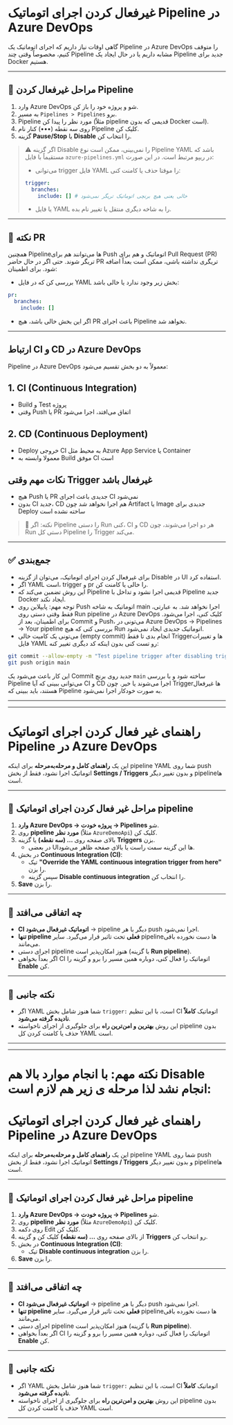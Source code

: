 # غیرفعال کردن اجرای اتوماتیک Pipeline در Azure DevOps

گاهی اوقات نیاز داریم که اجرای اتوماتیک یک Pipeline در Azure DevOps را متوقف کنیم، مخصوصاً وقتی چند Pipeline مشابه داریم یا در حال ایجاد یک Pipeline جدید برای Docker هستیم.

---

## 🔹 مراحل غیرفعال کردن Pipeline

1. وارد Azure DevOps شو و پروژه خود را باز کن.
2. به مسیر `Pipelines > Pipelines` برو.
3. Pipeline مورد نظر را پیدا کن (مثلاً pipeline قدیمی که بدون Docker است).
4. روی سه نقطه (•••) کنار نام Pipeline کلیک کن.
5. گزینه **Pause/Stop** یا **Disable** را انتخاب کن.

> ⚠️ اگر گزینه Disable را نمی‌بینی، ممکن است نوع Pipeline YAML باشد که مستقیماً با فایل `azure-pipelines.yml` در ریپو مرتبط است. در این صورت:
> - می‌توانی trigger فایل YAML را موقتا حذف یا کامنت کنی:
>
> ```yaml
> trigger:
>   branches:
>     include: [] # خالی یعنی هیچ برنچی اتوماتیک تریگر نمی‌شود
> ```
> - یا فایل YAML را به شاخه دیگری منتقل یا تغییر نام بده.

---

## 🔹 نکته PR

همچنین Pipeline‌ها می‌توانند هم برای Push اتوماتیک و هم برای Pull Request (PR) تریگر شوند. حتی اگر در حال حاضر PR تریگری نداشته باشی، ممکن است بعداً اضافه شود. برای اطمینان:

- بررسی کن که در فایل YAML بخش زیر وجود ندارد یا خالی باشد:

```yaml
pr:
  branches:
    include: []
```

- اگر این بخش خالی باشد، هیچ PR باعث اجرای Pipeline نخواهد شد.

---
## ارتباط CI و CD در Azure DevOps

Pipeline در Azure DevOps معمولاً به دو بخش تقسیم می‌شود:

## 1. CI (Continuous Integration)
- Build و Test پروژه
- وقتی Push یا PR اتفاق می‌افتد، اجرا می‌شود

## 2. CD (Continuous Deployment)
- Deploy خروجی CI به محیط مثل Azure App Service یا Container
- معمولا وابسته به Build موفق CI است

## نکات مهم وقتی Trigger غیرفعال باشد
- هیچ Push یا PR جدیدی باعث اجرای CI نمی‌شود
- بدون CI جدید، CD هم اجرا نخواهد شد چون Artifact یا Image جدیدی برای Deploy ساخته نشده است

> 🔹 نکته: اگر Pipeline را دستی Run کنی، CI و CD هر دو اجرا می‌شوند، چون Run دستی کل Pipeline را Trigger می‌کند.
---

## ✅ جمع‌بندی

- برای غیرفعال کردن اجرای اتوماتیک، می‌توان از گزینه Disable در UI استفاده کرد.
- اگر YAML است، trigger و pr را خالی یا کامنت کن.
- این روش تضمین می‌کند که Pipeline قدیمی اجرا نشود و تداخل با Pipeline جدید Docker ایجاد نکند.
-  توجه مهم: پایپلاین روی Push اتوماتیک به شاخه main اجرا نخواهد شد. به عبارتی، فقط وقتی دستی روی Run pipeline در Azure DevOps کلیک کنی، اجرا می‌شود. برای اطمینان، بعد از Commit و Push، می‌تونی در Azure DevOps → Pipelines → Your pipeline بررسی کنی که هیچ Run اتوماتیک جدیدی ایجاد نمی‌شود.
-  می‌تونی یک کامیت خالی (empty commit) انجام بدی تا فقط Triggerها و تغییرات فایل YAML رو تست کنی بدون اینکه کد دیگری تغییر کنه:

```bash
git commit --allow-empty -m "Test pipeline trigger after disabling triggers"
git push origin main
```

این کار باعث می‌شود یک Commit جدید روی برنچ `main` ساخته شود و با بررسی Pipeline می‌توانی ببینی که آیا CI و CD اجرا می‌شوند یا خیر. چون Triggerها غیرفعال هستند، باید ببینی که Pipeline به صورت خودکار اجرا نمی‌شود.

---
---
# راهنمای غیر فعال کردن اجرای اتوماتیک Pipeline در Azure DevOps

این یک **راهنمای کامل و مرحله‌به‌مرحله** برای اینکه pipeline YAML شما روی push اتوماتیک اجرا نشود، فقط از بخش **Settings / Triggers** و بدون تغییر دیگر pipelineها است.

---

## 🔹 مراحل غیر فعال کردن اجرای اتوماتیک pipeline

1. **وارد Azure DevOps → پروژه خودت → Pipelines** شو.
2. روی **pipeline مورد نظر** (مثلاً `AzureDemoApi`) کلیک کن.
3. بالای صفحه روی **… (سه نقطه)** یا گزینه **Triggers** بزن.
   - در بعضی UIها این گزینه سمت راست یا بالای صفحه ظاهر می‌شود.
4. در بخش **Continuous Integration (CI)**:
   - تیک **"Override the YAML continuous integration trigger from here"** را بزن.
   - سپس گزینه **Disable continuous integration** را انتخاب کن.
5. **Save** را بزن.

---

## 🔹 چه اتفاقی می‌افتد

- **CI اتوماتیک غیرفعال می‌شود** → pipeline دیگر با هر push اجرا نمی‌شود.
- **تنها pipeline فعلی** تحت تاثیر قرار می‌گیرد. سایر pipelineها دست نخورده باقی می‌مانند.
- اجرای دستی pipeline هنوز امکان‌پذیر است (با گزینه **Run pipeline**).
- اگر بعداً بخواهی CI اتوماتیک را فعال کنی، دوباره همین مسیر را برو و گزینه را **Enable** کن.

---

## 🔹 نکته جانبی

- اگر YAML شما هنوز شامل بخش `trigger:` است، با این تنظیم CI اتوماتیک **کاملاً نادیده گرفته می‌شود**.
- این روش **بهترین و امن‌ترین راه** برای جلوگیری از اجرای ناخواسته pipeline بدون حذف یا کامنت کردن کل YAML است.

---

---
# نکته مهم: با انجام موارد بالا هم Disable انجام نشد لذا مرحله ی زیر هم لازم است:

# راهنمای غیر فعال کردن اجرای اتوماتیک Pipeline در Azure DevOps

این یک **راهنمای کامل و مرحله‌به‌مرحله** برای اینکه pipeline YAML شما روی push اتوماتیک اجرا نشود، فقط از بخش **Settings / Triggers** و بدون تغییر دیگر pipelineها است.

---

## 🔹 مراحل غیر فعال کردن اجرای اتوماتیک pipeline

1. **وارد Azure DevOps → پروژه خودت → Pipelines** شو.
2. روی **pipeline مورد نظر** (مثلاً `AzureDemoApi`) کلیک کن.
3. روی دکمه Edit کلیک کن.
4. از بالای صفحه روی **… (سه نقطه)** کلیک کن و گزینه **Triggers** رو انتخاب کن.
5. در بخش **Continuous Integration (CI)**:
   - تیک **Disable continuous integration** را بزن.
6. **Save** را بزن.

---

## 🔹 چه اتفاقی می‌افتد

- **CI اتوماتیک غیرفعال می‌شود** → pipeline دیگر با هر push اجرا نمی‌شود.
- **تنها pipeline فعلی** تحت تاثیر قرار می‌گیرد. سایر pipelineها دست نخورده باقی می‌مانند.
- اجرای دستی pipeline هنوز امکان‌پذیر است (با گزینه **Run pipeline**).
- اگر بعداً بخواهی CI اتوماتیک را فعال کنی، دوباره همین مسیر را برو و گزینه را **Enable** کن.

---

## 🔹 نکته جانبی

- اگر YAML شما هنوز شامل بخش `trigger:` است، با این تنظیم CI اتوماتیک **کاملاً نادیده گرفته می‌شود**.
- این روش **بهترین و امن‌ترین راه** برای جلوگیری از اجرای ناخواسته pipeline بدون حذف یا کامنت کردن کل YAML است.

---




